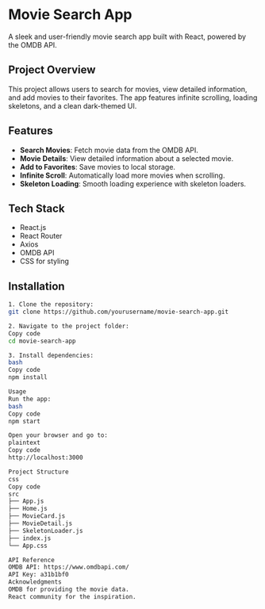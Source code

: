 # Movie Search App

A sleek and user-friendly movie search app built with React, powered by the OMDB API.

## Project Overview
This project allows users to search for movies, view detailed information, and add movies to their favorites. The app features infinite scrolling, loading skeletons, and a clean dark-themed UI.

## Features
- **Search Movies**: Fetch movie data from the OMDB API.  
- **Movie Details**: View detailed information about a selected movie.  
- **Add to Favorites**: Save movies to local storage.  
- **Infinite Scroll**: Automatically load more movies when scrolling.  
- **Skeleton Loading**: Smooth loading experience with skeleton loaders.  

## Tech Stack
- React.js  
- React Router  
- Axios  
- OMDB API  
- CSS for styling  
## Installation
```bash
1. Clone the repository:
git clone https://github.com/yourusername/movie-search-app.git

2. Navigate to the project folder:
Copy code
cd movie-search-app

3. Install dependencies:
bash
Copy code
npm install

Usage
Run the app:
bash
Copy code
npm start

Open your browser and go to:
plaintext
Copy code
http://localhost:3000

Project Structure
css
Copy code
src
├── App.js
├── Home.js
├── MovieCard.js
├── MovieDetail.js
├── SkeletonLoader.js
├── index.js
└── App.css

API Reference
OMDB API: https://www.omdbapi.com/
API Key: a31b1bf0
Acknowledgments
OMDB for providing the movie data.
React community for the inspiration.
